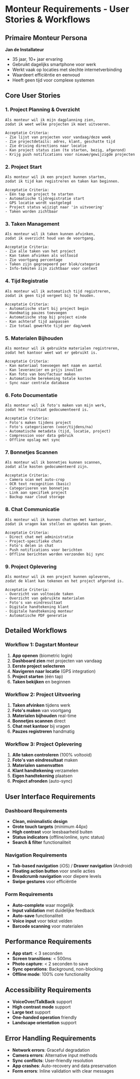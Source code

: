 # Monteur Requirements - User Stories & Workflows

## Primaire Monteur Persona
**Jan de Installateur**
- 35 jaar, 10+ jaar ervaring
- Gebruikt dagelijks smartphone voor werk
- Werkt vaak op locaties met slechte internetverbinding
- Waardeert efficiëntie en eenvoud
- Heeft geen tijd voor complexe systemen

## Core User Stories

### 1. Project Planning & Overzicht
```
Als monteur wil ik mijn dagplanning zien,
zodat ik weet welke projecten ik moet uitvoeren.

Acceptatie Criteria:
- Zie lijst van projecten voor vandaag/deze week
- Zie projectdetails: adres, klant, geschatte tijd
- Zie driving directions naar locatie
- Kan project status zien (te starten, bezig, afgerond)
- Krijg push notifications voor nieuwe/gewijzigde projecten
```

### 2. Project Start
```
Als monteur wil ik een project kunnen starten,
zodat ik tijd kan registreren en taken kan beginnen.

Acceptatie Criteria:
- Eén tap om project te starten
- Automatische tijdregistratie start
- GPS locatie wordt vastgelegd
- Project status wijzigt naar 'in uitvoering'
- Taken worden zichtbaar
```

### 3. Taken Management
```
Als monteur wil ik taken kunnen afvinken,
zodat ik overzicht houd van de voortgang.

Acceptatie Criteria:
- Zie alle taken van het project
- Kan taken afvinken als voltooid
- Zie voortgang percentage
- Taken zijn gegroepeerd per blok/categorie
- Info-teksten zijn zichtbaar voor context
```

### 4. Tijd Registratie
```
Als monteur wil ik automatisch tijd registreren,
zodat ik geen tijd vergeet bij te houden.

Acceptatie Criteria:
- Automatische start bij project begin
- Handmatig pauzes toevoegen
- Automatische stop bij project einde
- Kan achteraf tijd aanpassen
- Zie totaal gewerkte tijd per dag/week
```

### 5. Materialen Bijhouden
```
Als monteur wil ik gebruikte materialen registreren,
zodat het kantoor weet wat er gebruikt is.

Acceptatie Criteria:
- Kan materiaal toevoegen met naam en aantal
- Kan leverancier en prijs invullen
- Kan foto van bon/factuur maken
- Automatische berekening totale kosten
- Sync naar centrale database
```

### 6. Foto Documentatie
```
Als monteur wil ik foto's maken van mijn werk,
zodat het resultaat gedocumenteerd is.

Acceptatie Criteria:
- Foto's maken tijdens project
- Foto's categoriseren (voor/tijdens/na)
- Automatische metadata (tijd, locatie, project)
- Compression voor data gebruik
- Offline opslag met sync
```

### 7. Bonnetjes Scannen
```
Als monteur wil ik bonnetjes kunnen scannen,
zodat alle kosten gedocumenteerd zijn.

Acceptatie Criteria:
- Camera scan met auto-crop
- OCR text recognition (basic)
- Categoriseren van bonnetjes
- Link aan specifiek project
- Backup naar cloud storage
```

### 8. Chat Communicatie
```
Als monteur wil ik kunnen chatten met kantoor,
zodat ik vragen kan stellen en updates kan geven.

Acceptatie Criteria:
- Direct chat met administratie
- Project-specifieke chats
- Foto's delen in chat
- Push notifications voor berichten
- Offline berichten worden verzonden bij sync
```

### 9. Project Oplevering
```
Als monteur wil ik een project kunnen opleveren,
zodat de klant kan tekenen en het project afgerond is.

Acceptatie Criteria:
- Overzicht van voltooide taken
- Overzicht van gebruikte materialen
- Foto's van eindresultaat
- Digitale handtekening klant
- Digitale handtekening monteur
- Automatische PDF generatie
```

## Detailed Workflows

### Workflow 1: Dagstart Monteur
1. **App openen** (biometric login)
2. **Dashboard zien** met projecten van vandaag
3. **Eerste project selecteren**
4. **Navigeren naar locatie** (GPS integration)
5. **Project starten** (één tap)
6. **Taken bekijken** en beginnen

### Workflow 2: Project Uitvoering
1. **Taken afvinken** tijdens werk
2. **Foto's maken** van voortgang
3. **Materialen bijhouden** real-time
4. **Bonnetjes scannen** direct
5. **Chat met kantoor** bij vragen
6. **Pauzes registreren** handmatig

### Workflow 3: Project Oplevering
1. **Alle taken controleren** (100% voltooid)
2. **Foto's van eindresultaat** maken
3. **Materialen samenvatten**
4. **Klant handtekening** verzamelen
5. **Eigen handtekening** plaatsen
6. **Project afronden** (auto-sync)

## User Interface Requirements

### Dashboard Requirements
- **Clean, minimalistic design**
- **Grote touch targets** (minimum 44px)
- **High contrast** voor leesbaarheid buiten
- **Status indicators** (offline/online, sync status)
- **Search & filter** functionaliteit

### Navigation Requirements
- **Tab-based navigation** (iOS) / **Drawer navigation** (Android)
- **Floating action button** voor snelle acties
- **Breadcrumb navigation** voor diepere levels
- **Swipe gestures** voor efficiëntie

### Form Requirements
- **Auto-complete** waar mogelijk
- **Input validation** met duidelijke feedback
- **Auto-save** functionaliteit
- **Voice input** voor tekst velden
- **Barcode scanning** voor materialen

## Performance Requirements
- **App start**: < 3 seconden
- **Screen transitions**: < 500ms
- **Photo capture**: < 2 seconden to save
- **Sync operations**: Background, non-blocking
- **Offline mode**: 100% core functionality

## Accessibility Requirements
- **VoiceOver/TalkBack** support
- **High contrast mode** support
- **Large text** support
- **One-handed operation** friendly
- **Landscape orientation** support

## Error Handling Requirements
- **Network errors**: Graceful degradation
- **Camera errors**: Alternative input methods
- **Sync conflicts**: User-friendly resolution
- **App crashes**: Auto-recovery and data preservation
- **Form errors**: Inline validation with clear messages